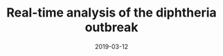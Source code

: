 ---
title: Real-time analysis of the diphtheria outbreak
layout: post
date: 2019-03-12
ref-authors: Flavio Finger, Sebastian Funk, Kate White, M. Ruby Siddiqui, W. John Edmunds and Adam J. Kucharski
ref-year: 2019
ref-title: "Real-time analysis of the diphtheria outbreak in forcibly displaced Myanmar nationals in Bangladesh"
ref-journal: BMC Medicine
ref-vol: "58 (2019)"
ref-doi: doi.org/10.1186/s12916-019-1288-7
---